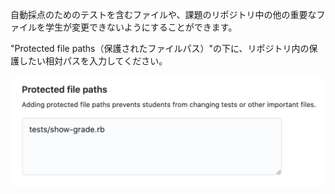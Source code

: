 自動採点のためのテストを含むファイルや、課題のリポジトリ中の他の重要なファイルを学生が変更できないようにすることができます。

"Protected file paths（保護されたファイルパス）"の下に、リポジトリ内の保護したい相対パスを入力してください。

<div class="procedural-image-wrapper">
  <img alt="保護されたファイルパスを入力するためのテキストフィールド" class="procedural-image-wrapper" src="/assets/images/help/classroom/assignments-type-protected-file-paths.png">
</div>

